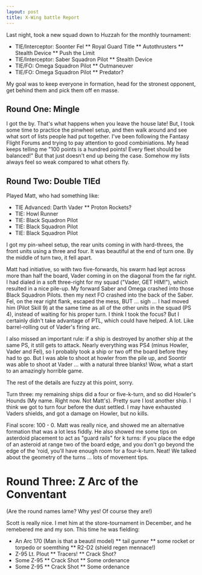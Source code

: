 ```yaml
---
layout: post
title: X-Wing battle Report
---
```


Last night, took a new squad down to Huzzah for the monthly tournament:

* TIE/Interceptor: Soonter Fel
** Royal Guard Title
** Autothrusters
** Stealth Device
** Push the Limit
* TIE/Interceptor: Saber Squadron Pilot
** Stealth Device
* TIE/FO: Omega Squadron Pilot
** Outmaneuver
* TIE/FO: Omega Squadron Pilot
** Predator?

My goal was to keep everyone in formation, head for the stronest opponent, get behind them and pick them off en masse.

## Round One: Mingle
I got the by. That's what happens when you leave the house late! But, I took some time to practice the pinwheel setup, and then walk around and see what sort of lists people had put together. I've been following the Fantasy Flight Forums and trying to pay attention to good combiniations. My head keeps telling me "100 points is a hundred points! Every fleet should be balanced!" But that just doesn't end up being the case. Somehow my lists always feel so weak compared to what others fly.

## Round Two: Double TIEd
Played Matt, who had something like:
* TIE Advanced: Darth Vader
** Proton Rockets?
* TIE: Howl Runner
* TIE: Black Squadron Pilot
* TIE: Black Squadron Pilot
* TIE: Black Squadron Pilot

I got my pin-wheel setup, the rear units coming in with hard-threes, the front units using a three and four. It was beautiful at the end of turn one. By the middle of turn two, it fell apart.

Matt had initiative, so with two five-forwards, his swarm had lept across more than half the board, Vader coming in on the diagonal from the far right. I had dialed in a soft three-right for my squad ("Vader, GET HIM!"), which resulted in a nice pile-up. My forward Saber and Omega crashed into those Black Squadron Pilots. then my next FO crashed into the back of the Saber. Fel, on the rear right flank, escaped the mess, BUT ... sigh ... I had moved him (Pilot Skill 9) at the same time as all of the other units in the squad (PS 4), instead of waiting for his proper turn. I think I took the focus? But I certainly didn't take advantage of PTL, which could have helped. A lot. Like barrel-rolling out of Vader's firing arc. 

I also missed an important rule: if a ship is destroyed by another ship at the same PS, it still gets to attack. Nearly everything was PS4 (minus Howler, Vader and Fel), so I probably took a ship or two off the board before they had to go. But I was able to shoot at howler from the pile up, and Soontir was able to shoot at Vader ... with a natural three blanks! Wow, what a start to an amazingly horrible game. 

The rest of the details are fuzzy at this point, sorry.

Turn three: my remaining ships did a four or five-k-turn, and so did Howler's Hounds (My name. Right now. Not Matt's). Pretty sure I lost another ship. I think we got to turn four before the dust settled. I may have exhausted Vaders shields, and got a damage on Howler, but no kills.

Final score: 100 - 0. Matt was really nice, and showed me an alternative formation that was a lot less fiddly. He also showed me some tips on asterdoid placement to act as "guard rails" for k turns: if you place the edge of an asteroid at range two of the board edge, and you don't go beyond the edge of the 'roid, you'll have enough room for a four-k-turn. Neat! We talked about the geometry of the turns ... lots of movement tips.

# Round Three: Z Arc of the Conventant
(Are the round names lame? Why yes! Of course they are!)

Scott is really nice. I met him at the store-tournament in December, and he remebered me and my son. This time he was fielding:

* An Arc 170 (Man is that a beautil model)
** tail gunner
** some rocket or torpedo or soemthing
** R2-D2 (shield regen mennace!)
* Z-95 Lt. Plout
** Tracers!
** Crack Shot?
* Some Z-95
** Crack Shot
** Some ordenance
* Some Z-95
** Crack Shot
** Some ordenance
